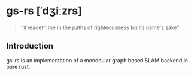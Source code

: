# gs-rs [ˈdʒiːzrs]

> "it leadeth me in the paths of righteousness for its name's sake"

## Introduction
gs-rs is an implementation of a monocular graph based SLAM backend in pure rust.

